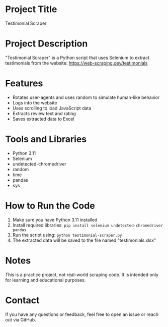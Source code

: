 # Project Title
Testimonial Scraper

# Project Description 
"Testimonial Scraper" is a Python script that uses Selenium to extract testimonials from the website: https://web-scraping.dev/testimonials

# Features 
* Rotates user-agents and uses random to simulate human-like behavior
* Logs into the website
* Uses scrolling to load JavaScript data
* Extracts review text and rating
* Saves extracted data to Excel

# Tools and Libraries
* Python 3.11
* Selenium
* undetected-chromedriver
* random
* time
* pandas
* sys

# How to Run the Code
1. Make sure you have Python 3.11 installed
2. Install required libraries:
   ```pip install selenium undetected-chromedriver pandas```
3. Run the script using:
   ```python testimonial-scraper.py```
4. The extracted data will be saved to the file named "testimonials.xlsx"

# Notes
This is a practice project, not real-world scraping code. It is intended only for learning and educational purposes.

# Contact
If you have any questions or feedback, feel free to open an issue or reach out via GitHub.
